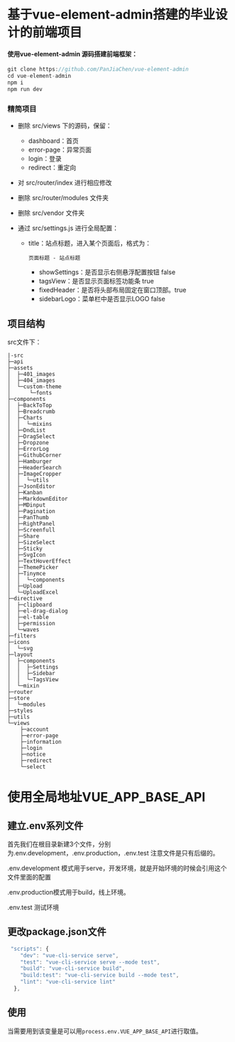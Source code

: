 # 基于vue-element-admin搭建的毕业设计的前端项目

#### 使用vue-element-admin 源码搭建前端框架：

```javascript
git clone https://github.com/PanJiaChen/vue-element-admin
cd vue-element-admin
npm i
npm run dev
```

### 精简项目

- 删除 src/views 下的源码，保留：

  - dashboard：首页
  - error-page：异常页面
  - login：登录
  - redirect：重定向

- 对 src/router/index 进行相应修改

- 删除 src/router/modules 文件夹

- 删除 src/vendor 文件夹

- 通过 src/settings.js 进行全局配置：

  - title：站点标题，进入某个页面后，格式为：

    ```
    页面标题 - 站点标题
    ```

    - showSettings：是否显示右侧悬浮配置按钮 false
    - tagsView：是否显示页面标签功能条 true
    - fixedHeader：是否将头部布局固定在窗口顶部。true
    - sidebarLogo：菜单栏中是否显示LOGO false

## 项目结构

src文件下：

```
|-src
├─api
├─assets
│  ├─401_images
│  ├─404_images
│  └─custom-theme
│      └─fonts
├─components
│  ├─BackToTop
│  ├─Breadcrumb
│  ├─Charts
│  │  └─mixins
│  ├─DndList
│  ├─DragSelect
│  ├─Dropzone
│  ├─ErrorLog
│  ├─GithubCorner
│  ├─Hamburger
│  ├─HeaderSearch
│  ├─ImageCropper
│  │  └─utils
│  ├─JsonEditor
│  ├─Kanban
│  ├─MarkdownEditor
│  ├─MDinput
│  ├─Pagination
│  ├─PanThumb
│  ├─RightPanel
│  ├─Screenfull
│  ├─Share
│  ├─SizeSelect
│  ├─Sticky
│  ├─SvgIcon
│  ├─TextHoverEffect
│  ├─ThemePicker
│  ├─Tinymce
│  │  └─components
│  ├─Upload
│  └─UploadExcel
├─directive
│  ├─clipboard
│  ├─el-drag-dialog
│  ├─el-table
│  ├─permission
│  └─waves
├─filters
├─icons
│  └─svg
├─layout
│  ├─components
│  │  ├─Settings
│  │  ├─Sidebar
│  │  └─TagsView
│  └─mixin
├─router
├─store
│  └─modules
├─styles
├─utils
└─views
    ├─account
    ├─error-page
    ├─information
    ├─login
    ├─notice
    ├─redirect
    └─select
```

# 使用全局地址VUE_APP_BASE_API

## 建立.env系列文件

首先我们在根目录新建3个文件，分别为.env.development，.env.production，.env.test
注意文件是只有后缀的。

.env.development 模式用于serve，开发环境，就是开始环境的时候会引用这个文件里面的配置

.env.production模式用于build，线上环境。

.env.test 测试环境

## 更改package.json文件

```js
 "scripts": {
    "dev": "vue-cli-service serve",
    "test": "vue-cli-service serve --mode test",
    "build": "vue-cli-service build",
    "build:test": "vue-cli-service build --mode test",
    "lint": "vue-cli-service lint"
  },
```

## 使用

当需要用到该变量是可以用`process.env.VUE_APP_BASE_API`进行取值。